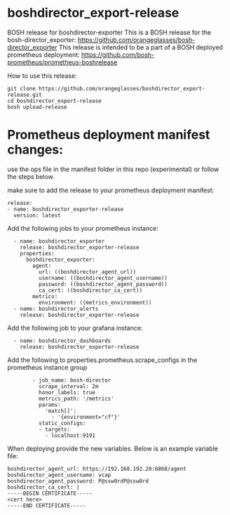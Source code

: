 # boshdirector_export-release
BOSH release for boshdirector-exporter
This is a BOSH release for the bosh-director_exporter: https://github.com/orangeglasses/bosh-director_exporter
This release is intended to be a part of a BOSH deployed prometheus deployment: https://github.com/bosh-prometheus/prometheus-boshrelease

How to use this release:
```
git clone https://github.com/orangeglasses/boshdirector_export-release.git
cd boshdirector_export-release
bosh upload-release
```
# Prometheus deployment manifest changes:
use the ops file in the manifest folder in this repo (experimental) or follow the steps below.

make sure to add the release to your prometheus deployment manifest:
```
release:
- name: boshdirector_exporter-release
  version: latest
```

Add the following jobs to your prometheus instance:
```
  - name: boshdirector_exporter
    release: boshdirector_exporter-release
    properties:
      boshdirector_exporter:
        agent:
          url: ((boshdirector_agent_url))
          username: ((boshdirector_agent_username))
          password: ((boshdirector_agent_password))
          ca_cert: ((boshdirector_ca_cert))
        metrics:
          environment: ((metrics_environment))
  - name: boshdirector_alerts
    release: boshdirector_exporter-release
```

Add the following job to your grafana instance:
```
  - name: boshdirector_dashboards
    release: boshdirector_exporter-release
```

Add the following to properties.prometheus.scrape_configs in the prometheus instance group
```
        - job_name: bosh-director
          scrape_interval: 2m
          honor_labels: true
          metrics_path: '/metrics'
          params:
            'match[]':
              - '{environment="cf"}'
          static_configs:
          - targets:
            - localhost:9191
```

When deploying provide the new variables. Below is an example variable file:
```
boshdirector_agent_url: https://192.168.192.20:6868/agent 
boshdirector_agent_username: vcap
boshdirector_agent_password: P@ssw0rdP@ssw0rd
boshdirector_ca_cert: |
-----BEGIN CERTIFICATE-----
<cert here>
-----END CERTIFICATE-----
```
